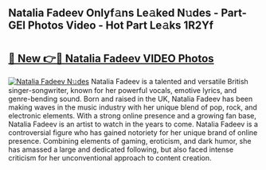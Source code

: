 ## Natalia Fadeev Onlyf𝚊ns Le𝚊ked N𝚞des - Part-GEl Photos Video - Hot Part Le𝚊ks 1R2Yf

# <h2><a href="http://ac14235.deff.icu/?id=Natalia+Fadeev">🔗 New 👉🔴 Natalia Fadeev VIDEO Photos</a></h2>

[![Natalia Fadeev N𝚞des](https://i.imgur.com/rIISA9y.gif)](http://ac14235.deff.icu/?id=Natalia+Fadeev)
Natalia Fadeev is a talented and versatile British singer-songwriter, known for her powerful vocals, emotive lyrics, and genre-bending sound. Born and raised in the UK, Natalia Fadeev has been making waves in the music industry with her unique blend of pop, rock, and electronic elements. With a strong online presence and a growing fan base, Natalia Fadeev is an artist to watch in the years to come. Natalia Fadeev is a controversial figure who has gained notoriety for her unique brand of online presence. Combining elements of gaming, eroticism, and dark humor, she has amassed a large and dedicated following, but also faced intense criticism for her unconventional approach to content creation.
